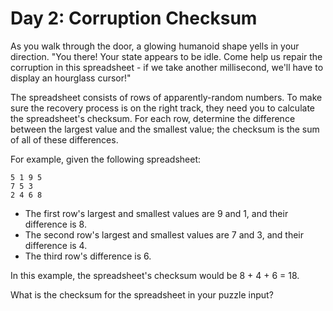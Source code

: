 # Day 2: Corruption Checksum

As you walk through the door, a glowing humanoid shape yells in your direction. "You there! Your state appears to be idle. Come help us repair the corruption in this spreadsheet - if we take another millisecond, we'll have to display an hourglass cursor!"

The spreadsheet consists of rows of apparently-random numbers. To make sure the recovery process is on the right track, they need you to calculate the spreadsheet's checksum. For each row, determine the difference between the largest value and the smallest value; the checksum is the sum of all of these differences.

For example, given the following spreadsheet:

```
5 1 9 5
7 5 3
2 4 6 8
```

- The first row's largest and smallest values are 9 and 1, and their difference is 8.
- The second row's largest and smallest values are 7 and 3, and their difference is 4.
- The third row's difference is 6.

In this example, the spreadsheet's checksum would be 8 + 4 + 6 = 18.

What is the checksum for the spreadsheet in your puzzle input?

